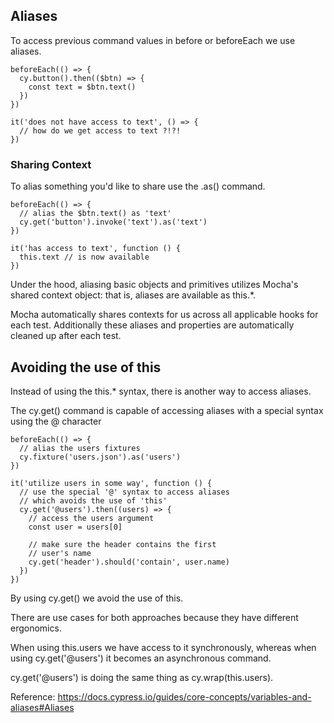 ## Aliases

To access previous command values in before or beforeEach we use aliases.

```
beforeEach(() => {
  cy.button().then(($btn) => {
    const text = $btn.text()
  })
})

it('does not have access to text', () => {
  // how do we get access to text ?!?!
})
```

### Sharing Context

To alias something you'd like to share use the .as() command.

```
beforeEach(() => {
  // alias the $btn.text() as 'text'
  cy.get('button').invoke('text').as('text')
})

it('has access to text', function () {
  this.text // is now available
})
```

Under the hood, aliasing basic objects and primitives utilizes Mocha's shared context object: that is, aliases are available as this.\*.

Mocha automatically shares contexts for us across all applicable hooks for each test. Additionally these aliases and properties are automatically cleaned up after each test.

## Avoiding the use of this

Instead of using the this.\* syntax, there is another way to access aliases.

The cy.get() command is capable of accessing aliases with a special syntax using the @ character

```
beforeEach(() => {
  // alias the users fixtures
  cy.fixture('users.json').as('users')
})

it('utilize users in some way', function () {
  // use the special '@' syntax to access aliases
  // which avoids the use of 'this'
  cy.get('@users').then((users) => {
    // access the users argument
    const user = users[0]

    // make sure the header contains the first
    // user's name
    cy.get('header').should('contain', user.name)
  })
})
```

By using cy.get() we avoid the use of this.

There are use cases for both approaches because they have different ergonomics.

When using this.users we have access to it synchronously, whereas when using cy.get('@users') it becomes an asynchronous command.

cy.get('@users') is doing the same thing as cy.wrap(this.users).

Reference:
https://docs.cypress.io/guides/core-concepts/variables-and-aliases#Aliases
